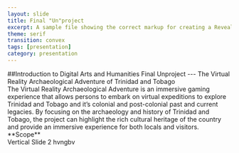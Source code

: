 ```yaml
---
layout: slide
title: Final "Un"project
excerpt: A sample file showing the correct markup for creating a Reveal.js slide deck"
theme: serif
transition: convex
tags: [presentation]
category: presentation
---
```

<div class="reveal">
  <div class="slides">
    <section> ##Introduction to Digital Arts and Humanities Final Unproject
                   ---
                The Virtual Reality Archaeological Adventure of Trinidad and Tobago
    </section>
     <section>The Virtual Reality Archaeological Adventure is an immersive gaming experience that allows persons to embark on virtual expeditions to explore Trinidad and Tobago and it’s colonial and post-colonial past and current legacies. By focusing on the archaeology and history of Trinidad and Tobago, the project can highlight the rich cultural heritage of the country and provide an immersive experience for both locals and visitors. 
     </section>
        <section>
           <section>**Scope**</section>
           <section>Vertical Slide 2 hvngbv</section>
        </section>
  </div>
</div>
    